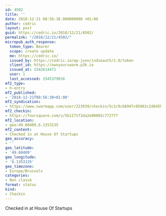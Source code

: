 ```yaml
---
id: 4502
title: ''
date: 2018-12-21 08:56:38.000000000 +01:00
author: cedric
layout: post
guid: https://cedric.io/2018/12/21/4502/
permalink: "/2018/12/21/4502/"
micropub_auth_response:
  token_type: Bearer
  scope: create update
  me: https://cedric.io/
  issued_by: https://cedric.io/wp-json/indieauth/1.0/token
  client_id: https://ownyourswarm.p3k.io
  issued_at: 1542614471
  user: 1
  last_accessed: 1545379016
mf2_type:
- h-entry
mf2_published:
- '2018-12-21T08:56:38+01:00'
mf2_syndication:
- https://www.swarmapp.com/user/223939/checkin/5c1c9cb6947c05002c2d645b
mf2_checkin:
- https://foursquare.com/v/5b1271f2da2e00002c7727ff
mf2_location:
- geo:49.60409,6.1353135
mf2_content:
- Checked in at House Of Startups
geo_accuracy:
- ''
geo_latitude:
- '49.60409'
geo_longitude:
- '6.1353135'
geo_timezone:
- Europe/Brussels
categories:
- Non classé
format: status
kind:
- Checkin
---
```

Checked in at House Of Startups
